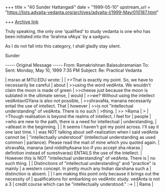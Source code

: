 +++
title = "40 Sunder Hattangadi"
date = "1999-05-10"
upstream_url = "https://lists.advaita-vedanta.org/archives/advaita-l/1999-May/010187.html"

+++
[Archive link](https://lists.advaita-vedanta.org/archives/advaita-l/1999-May/010187.html)

Truly speaking, the only one 'qualified' to study vedanta is one who has
been initiated into the 'brahma vAkya' by a sadguru.

As I do not fall into this category, I shall gladly stay silent.

Sunder

----- Original Message -----
From: Ramakrishnan Balasubramanian <ramakris at EROLS.COM>
To: <ADVAITA-L at advaita-vedanta.org>
Sent: Monday, May 10, 1999 7:35 PM
Subject: Re: Practical Vedanta


| msrao at MTU.EDU <msrao at MTU.EDU> wrote:
|
| >>That is exactly my point. So, we have to necessarily be careful
| about
| >>using the word vedAnta. We wouldn't claim the moon is made of green
| >>cheese just because the moon is sublated in the ultimate sense,
| would
| >>we? Without using the intellect vedAntaviGYana is also not possible,
| >>shravaNa, manana necessarily entail the use of intellect. That
| however
| >>is not "intellectual understanding" of vedAnta. There is no such
| >thing.
| >> >Rama
| >
| >Though realisation is beyond the realms of intellect, I feel for
| people
| >who are new to the path, there is a need for intellectual
| understanding,
| >atleast in the beginning.
|
| It seems I haven't got my point across. I'll say it one last time. I
| was NOT talking about self-realization when I said vedAnta cannot be
| "intellectually understood" (intellectual understanding as used common
| parlance). Please read the mail of mine which you quoted again.
| shravaNa, manana (and nididhyAsana too if you accept sha.nkaras
| definition instead of sureshvaras) ENTAILS the use of the intellect.
| However this is NOT "intellectual understanding" of vedAnta. There is
| no such thing.
|
| Distinctions of "intellectual understanding" and "practice" is mainly
| a western concept. In pretty much any Indian darshana such a
| distinction is absent.
|
| I am making this point only because it brings out the necessity of
| qualifications for embarking on vedAntic study. vedAnta is not a 3
| credit course which can be "intellectually understood." :->
|
| Rama
|

